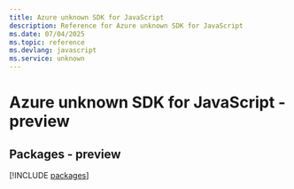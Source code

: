 ```yaml
---
title: Azure unknown SDK for JavaScript
description: Reference for Azure unknown SDK for JavaScript
ms.date: 07/04/2025
ms.topic: reference
ms.devlang: javascript
ms.service: unknown
---
```

# Azure unknown SDK for JavaScript - preview
## Packages - preview
[!INCLUDE [packages](unknown-index.md)]